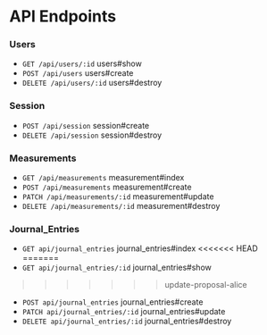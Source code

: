 # API Endpoints

### Users
- `GET /api/users/:id` users#show
- `POST /api/users` users#create
- `DELETE /api/users/:id` users#destroy

### Session
- `POST /api/session` session#create
- `DELETE /api/session` session#destroy

### Measurements
- `GET /api/measurements` measurement#index
- `POST /api/measurements` measurement#create
- `PATCH /api/measurements/:id` measurement#update
- `DELETE /api/measurements/:id` measurement#destroy

### Journal_Entries
- `GET api/journal_entries` journal_entries#index
<<<<<<< HEAD
=======
- `GET api/journal_entries/:id` journal_entries#show
>>>>>>> update-proposal-alice
- `POST api/journal_entries` journal_entries#create
- `PATCH api/journal_entries/:id` journal_entries#update
- `DELETE api/journal_entries/:id` journal_entries#destroy
